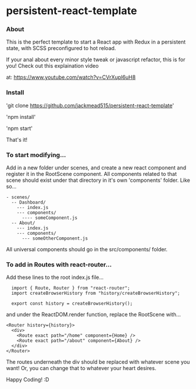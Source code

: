 # persistent-react-template

### About

This is the perfect template to start a React app with Redux in a persistent state, with SCSS preconfigured to hot reload.

If your anal about every minor style tweak or javascript refactor, this is for you! Check out this explaination video

at: https://www.youtube.com/watch?v=CVrXupl6uH8

### Install

'git clone https://github.com/jackmead515/persistent-react-template'

'npm install'

'npm start'

That's it!

### To start modifying...

Add in a new folder under scenes, and create a new react component and register it in the RootScene component. 
All components related to that scene should exist under that directory in it's own 'components' folder. Like so...
```
- scenes/
  -- Dashboard/
    --- index.js
    --- components/
      ---- someComponent.js
  -- About/
    --- index.js
    --- components/
      --- someOtherComponent.js
```   
 All universal components should go in the src/components/ folder. 
 
 ### To add in Routes with react-router...
 
 Add these lines to the root index.js file...
```
  import { Route, Router } from "react-router";
  import createBrowserHistory from "history/createBrowserHistory";
  
  export const history = createBrowserHistory();
```
 and under the ReactDOM.render function, replace the RootScene with...
```
<Router history={history}>
  <div>
    <Route exact path="/home" component={Home} />
    <Route exact path="/about" component={About} />
  </div>
</Router>
```
 The routes underneath the div should be replaced with whatever scene you want! Or, you can change that to whatever your heart desires.
 
 Happy Coding! :D
 
 
 
 
